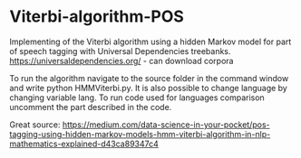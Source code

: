 # Viterbi-algorithm-POS
Implementing of the Viterbi algorithm using a hidden Markov model for part of speech tagging with Universal Dependencies treebanks. https://universaldependencies.org/ - can download corpora

To run the algorithm navigate to the source folder in the command window and write python HMMViterbi.py. 
It is also possible to change language by changing variable lang.
To run code used for languages comparison uncomment the part described in the code.

Great source: https://medium.com/data-science-in-your-pocket/pos-tagging-using-hidden-markov-models-hmm-viterbi-algorithm-in-nlp-mathematics-explained-d43ca89347c4
